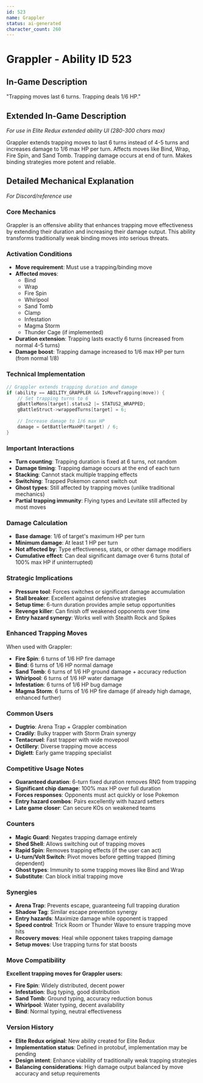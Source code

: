 ```yaml
---
id: 523
name: Grappler
status: ai-generated
character_count: 260
---
```


# Grappler - Ability ID 523

## In-Game Description
"Trapping moves last 6 turns. Trapping deals 1/6 HP."

## Extended In-Game Description
*For use in Elite Redux extended ability UI (280-300 chars max)*

Grappler extends trapping moves to last 6 turns instead of 4-5 turns and increases damage to 1/6 max HP per turn. Affects moves like Bind, Wrap, Fire Spin, and Sand Tomb. Trapping damage occurs at end of turn. Makes binding strategies more potent and reliable.

## Detailed Mechanical Explanation
*For Discord/reference use*

### Core Mechanics
Grappler is an offensive ability that enhances trapping move effectiveness by extending their duration and increasing their damage output. This ability transforms traditionally weak binding moves into serious threats.

### Activation Conditions  
- **Move requirement**: Must use a trapping/binding move
- **Affected moves**: 
  - Bind
  - Wrap
  - Fire Spin
  - Whirlpool
  - Sand Tomb
  - Clamp
  - Infestation
  - Magma Storm
  - Thunder Cage (if implemented)
- **Duration extension**: Trapping lasts exactly 6 turns (increased from normal 4-5 turns)
- **Damage boost**: Trapping damage increased to 1/6 max HP per turn (from normal 1/8)

### Technical Implementation
```c
// Grappler extends trapping duration and damage
if (ability == ABILITY_GRAPPLER && IsMoveTrapping(move)) {
    // Set trapping turns to 6
    gBattleMons[target].status2 |= STATUS2_WRAPPED;
    gBattleStruct->wrappedTurns[target] = 6;
    
    // Increase damage to 1/6 max HP
    damage = GetBattlerMaxHP(target) / 6;
}
```

### Important Interactions
- **Turn counting**: Trapping duration is fixed at 6 turns, not random
- **Damage timing**: Trapping damage occurs at the end of each turn
- **Stacking**: Cannot stack multiple trapping effects
- **Switching**: Trapped Pokemon cannot switch out
- **Ghost types**: Still affected by trapping moves (unlike traditional mechanics)
- **Partial trapping immunity**: Flying types and Levitate still affected by most moves

### Damage Calculation
- **Base damage**: 1/6 of target's maximum HP per turn
- **Minimum damage**: At least 1 HP per turn
- **Not affected by**: Type effectiveness, stats, or other damage modifiers
- **Cumulative effect**: Can deal significant damage over 6 turns (total of 100% max HP if uninterrupted)

### Strategic Implications
- **Pressure tool**: Forces switches or significant damage accumulation
- **Stall breaker**: Excellent against defensive strategies
- **Setup time**: 6-turn duration provides ample setup opportunities
- **Revenge killer**: Can finish off weakened opponents over time
- **Entry hazard synergy**: Works well with Stealth Rock and Spikes

### Enhanced Trapping Moves
When used with Grappler:
- **Fire Spin**: 6 turns of 1/6 HP fire damage
- **Bind**: 6 turns of 1/6 HP normal damage  
- **Sand Tomb**: 6 turns of 1/6 HP ground damage + accuracy reduction
- **Whirlpool**: 6 turns of 1/6 HP water damage
- **Infestation**: 6 turns of 1/6 HP bug damage
- **Magma Storm**: 6 turns of 1/6 HP fire damage (if already high damage, enhanced further)

### Common Users
- **Dugtrio**: Arena Trap + Grappler combination
- **Cradily**: Bulky trapper with Storm Drain synergy
- **Tentacruel**: Fast trapper with wide movepool
- **Octillery**: Diverse trapping move access
- **Diglett**: Early game trapping specialist

### Competitive Usage Notes
- **Guaranteed duration**: 6-turn fixed duration removes RNG from trapping
- **Significant chip damage**: 100% max HP over full duration
- **Forces responses**: Opponents must act quickly or lose Pokemon
- **Entry hazard combos**: Pairs excellently with hazard setters
- **Late game closer**: Can secure KOs on weakened teams

### Counters
- **Magic Guard**: Negates trapping damage entirely
- **Shed Shell**: Allows switching out of trapping moves
- **Rapid Spin**: Removes trapping effects (if the user can act)
- **U-turn/Volt Switch**: Pivot moves before getting trapped (timing dependent)
- **Ghost types**: Immunity to some trapping moves like Bind and Wrap
- **Substitute**: Can block initial trapping move

### Synergies
- **Arena Trap**: Prevents escape, guaranteeing full trapping duration
- **Shadow Tag**: Similar escape prevention synergy
- **Entry hazards**: Maximize damage while opponent is trapped
- **Speed control**: Trick Room or Thunder Wave to ensure trapping move hits
- **Recovery moves**: Heal while opponent takes trapping damage
- **Setup moves**: Use trapping turns for stat boosts

### Move Compatibility
**Excellent trapping moves for Grappler users:**
- **Fire Spin**: Widely distributed, decent power
- **Infestation**: Bug typing, good distribution
- **Sand Tomb**: Ground typing, accuracy reduction bonus
- **Whirlpool**: Water typing, decent availability
- **Bind**: Normal typing, neutral effectiveness

### Version History
- **Elite Redux original**: New ability created for Elite Redux
- **Implementation status**: Defined in protobuf, implementation may be pending
- **Design intent**: Enhance viability of traditionally weak trapping strategies
- **Balancing considerations**: High damage output balanced by move accuracy and setup requirements